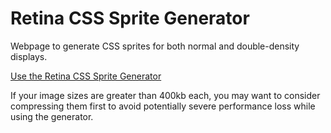 # Retina CSS Sprite Generator
Webpage to generate CSS sprites for both normal and double-density displays.

[Use the Retina CSS Sprite Generator](https://italrap.github.io/Retina-CSS-Sprite-Generator-GoogleMap/)

If your image sizes are greater than 400kb each, you may want to consider compressing them first to avoid
potentially severe performance loss while using the generator.
